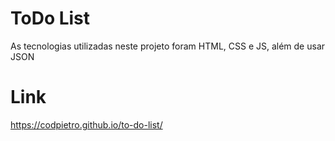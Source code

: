 # ToDo List

As tecnologias utilizadas neste projeto foram HTML, CSS e JS, além de usar JSON

# Link

https://codpietro.github.io/to-do-list/
